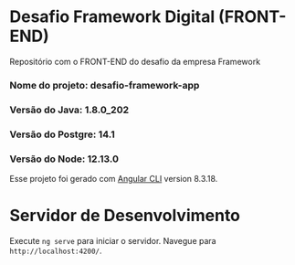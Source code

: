 # Desafio Framework Digital (FRONT-END)

Repositório com o FRONT-END do desafio da empresa Framework

### Nome do projeto: desafio-framework-app

### **Versão do Java:** 1.8.0_202 

### **Versão do Postgre:** 14.1

### **Versão do Node:** 12.13.0

Esse projeto foi gerado com [Angular CLI](https://github.com/angular/angular-cli) version 8.3.18.
 

# Servidor de Desenvolvimento

Execute `ng serve` para iniciar o servidor. Navegue para `http://localhost:4200/`.

